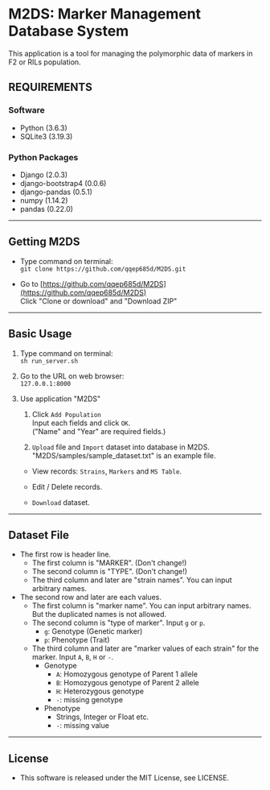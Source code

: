 # M2DS: Marker Management Database System
This application is a tool for managing the polymorphic data of markers in F2 or RILs population.

## REQUIREMENTS

### Software
- Python (3.6.3)
- SQLite3 (3.19.3)

### Python Packages

- Django (2.0.3)
- django-bootstrap4 (0.0.6)
- django-pandas (0.5.1)
- numpy (1.14.2)
- pandas (0.22.0)

---

## Getting M2DS

- Type command on terminal:  
`git clone https://github.com/qqep685d/M2DS.git`

- Go to [https://github.com/qqep685d/M2DS](https://github.com/qqep685d/M2DS)  
Click "Clone or download" and "Download ZIP"

---

## Basic Usage

1. Type command on terminal:  
`sh run_server.sh`

1. Go to the URL on web browser:  
`127.0.0.1:8000`

1. Use application "M2DS"  
    1. Click `Add Population`  
        Input each fields and click `OK`.  
        ("Name" and "Year" are required fields.)  

    1. `Upload` file and `Import` dataset into database  in M2DS.  
        "M2DS/samples/sample_dataset.txt" is an example file.  

    - View records: `Strains`, `Markers` and `MS Table`.

    - Edit / Delete records.

    - `Download` dataset.

---

## Dataset File

- The first row is header line.  
    - The first column is "MARKER". (Don't change!)
    - The second column is "TYPE". (Don't change!)
    - The third column and later are "strain names". You can input arbitrary names.
- The second row and later are each values.
    - The first column is "marker name". You can input arbitrary names. But the duplicated names is not allowed.
    - The second column is "type of marker". Input `g` or `p`.  
        - `g`: Genotype (Genetic marker)
        - `p`: Phenotype (Trait)
    - The third column and later are "marker values of each strain" for the marker. Input `A`, `B`, `H` or `-`.  
        * Genotype
            - `A`: Homozygous genotype of Parent 1 allele
            - `B`: Homozygous genotype of Parent 2 allele
            - `H`: Heterozygous genotype  
            - `-`: missing genotype
        * Phenotype
            - Strings, Integer or Float etc.
            - `-`: missing value

---

## License

* This software is released under the MIT License, see LICENSE.
